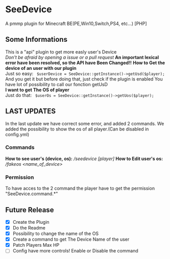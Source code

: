 # SeeDevice
A pmmp plugin for Minecraft BE(PE,Win10,Switch,PS4, etc...) [PHP]
## Some Informations
This is a "api" plugin to get more easly user's Device<br>
*Don't be afraid by opening a issue or a pull request*
**An important lexical error have been resolved, so the API have Been Changed!!**
**How to Get the device of an user with our plugin**<br>
Just so easy: ``` $userDevice = SeeDevice::getInstance()->getUsd($player);```<br>
And you get it but before doing that, just check if the plugin is enabled You have lot of possibility to call our fonction getUsD<br>
**I want to get The OS of player**<br>
Just do that: ```
$userOs = SeeDevice::getInstance()->getUos($player);```

## LAST UPDATES
In the last update we have correct some error, and added 2 commands.
We added the possibility to show the os of all player.(Can be disabled in config.yml)
### Commands
**How to see user's (device, os):** */seedevice [player]*
**How to Edit user's os:** */fakeos <playername-self> <name_of_device>*

### Permission
To have acces to the 2 command the player have to get the permission "SeeDevice.command.\*"
## Future Release
- [x] Create the Plugin<br>
- [x] Do the Readme <br>
- [x] Possibility to change the name of the OS<br>
- [x] Create a command to get The Device Name of the user<br>
- [x] Patch Players Max HP<br>
- [ ] Config have more controls! Enable or Disable the command<br>

